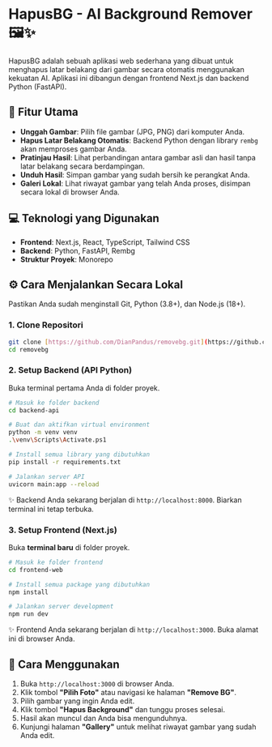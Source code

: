 # HapusBG - AI Background Remover 🖼️✨

HapusBG adalah sebuah aplikasi web sederhana yang dibuat untuk menghapus latar belakang dari gambar secara otomatis menggunakan kekuatan AI. Aplikasi ini dibangun dengan frontend Next.js dan backend Python (FastAPI).


## 🚀 Fitur Utama

- **Unggah Gambar**: Pilih file gambar (JPG, PNG) dari komputer Anda.
- **Hapus Latar Belakang Otomatis**: Backend Python dengan library `rembg` akan memproses gambar Anda.
- **Pratinjau Hasil**: Lihat perbandingan antara gambar asli dan hasil tanpa latar belakang secara berdampingan.
- **Unduh Hasil**: Simpan gambar yang sudah bersih ke perangkat Anda.
- **Galeri Lokal**: Lihat riwayat gambar yang telah Anda proses, disimpan secara lokal di browser Anda.

## 💻 Teknologi yang Digunakan

- **Frontend**: Next.js, React, TypeScript, Tailwind CSS
- **Backend**: Python, FastAPI, Rembg
- **Struktur Proyek**: Monorepo

## ⚙️ Cara Menjalankan Secara Lokal

Pastikan Anda sudah menginstall Git, Python (3.8+), dan Node.js (18+).

### 1. Clone Repositori

```bash
git clone [https://github.com/DianPandus/removebg.git](https://github.com/DianPandus/removebg.git)
cd removebg
```

### 2. Setup Backend (API Python)

Buka terminal pertama Anda di folder proyek.

```bash
# Masuk ke folder backend
cd backend-api

# Buat dan aktifkan virtual environment
python -m venv venv
.\venv\Scripts\Activate.ps1

# Install semua library yang dibutuhkan
pip install -r requirements.txt

# Jalankan server API
uvicorn main:app --reload
```

✨ Backend Anda sekarang berjalan di `http://localhost:8000`. Biarkan terminal ini tetap terbuka.

### 3. Setup Frontend (Next.js)

Buka **terminal baru** di folder proyek.

```bash
# Masuk ke folder frontend
cd frontend-web

# Install semua package yang dibutuhkan
npm install

# Jalankan server development
npm run dev
```

✨ Frontend Anda sekarang berjalan di `http://localhost:3000`. Buka alamat ini di browser Anda.

## 📝 Cara Menggunakan

1.  Buka `http://localhost:3000` di browser Anda.
2.  Klik tombol **"Pilih Foto"** atau navigasi ke halaman **"Remove BG"**.
3.  Pilih gambar yang ingin Anda edit.
4.  Klik tombol **"Hapus Background"** dan tunggu proses selesai.
5.  Hasil akan muncul dan Anda bisa mengunduhnya.
6.  Kunjungi halaman **"Gallery"** untuk melihat riwayat gambar yang sudah Anda edit.

